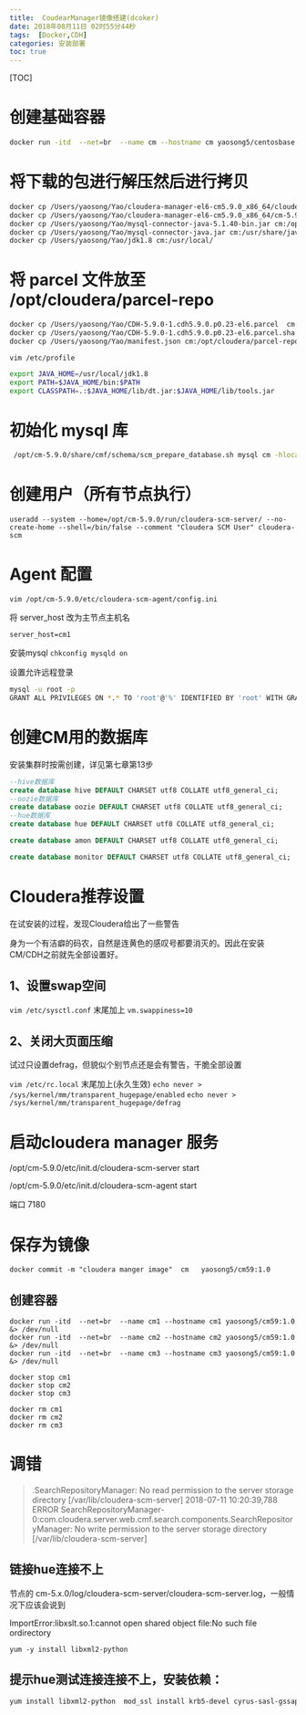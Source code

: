 ```yaml
---
title:  CoudearManager镜像搭建(dcoker)
date: 2018年08月11日 02时55分44秒
tags:  [Docker,CDH]
categories: 安装部署
toc: true
---
```


[TOC]



# 创建基础容器

```bash
docker run -itd  --net=br  --name cm --hostname cm yaosong5/centosbase:1.0 &> /dev/null
```



# 将下载的包进行解压然后进行拷贝

```bash
docker cp /Users/yaosong/Yao/cloudera-manager-el6-cm5.9.0_x86_64/cloudera cm:/opt/
docker cp /Users/yaosong/Yao/cloudera-manager-el6-cm5.9.0_x86_64/cm-5.9.0 cm:/opt/
docker cp /Users/yaosong/Yao/mysql-connector-java-5.1.40-bin.jar cm:/opt/cm-5.9.0/share/cmf/lib/
docker cp /Users/yaosong/Yao/mysql-connector-java.jar cm:/usr/share/java/
docker cp /Users/yaosong/Yao/jdk1.8 cm:/usr/local/
```

<!--more -->

# 将 parcel 文件放至 /opt/cloudera/parcel-repo

```bash
docker cp /Users/yaosong/Yao/CDH-5.9.0-1.cdh5.9.0.p0.23-el6.parcel  cm:/opt/cloudera/parcel-repo
docker cp /Users/yaosong/Yao/CDH-5.9.0-1.cdh5.9.0.p0.23-el6.parcel.sha cm:/opt/cloudera/parcel-repo
docker cp /Users/yaosong/Yao/manifest.json cm:/opt/cloudera/parcel-repo
```


`vim /etc/profile`

```bash
export JAVA_HOME=/usr/local/jdk1.8
export PATH=$JAVA_HOME/bin:$PATH
export CLASSPATH=.:$JAVA_HOME/lib/dt.jar:$JAVA_HOME/lib/tools.jar
```

# 初始化 mysql 库

```Bash
 /opt/cm-5.9.0/share/cmf/schema/scm_prepare_database.sh mysql cm -hlocalhost -uroot -proot --scm-host localhost scm scm scm
```

# 创建用户（所有节点执行）

```
useradd --system --home=/opt/cm-5.9.0/run/cloudera-scm-server/ --no-create-home --shell=/bin/false --comment "Cloudera SCM User" cloudera-scm
```

# Agent 配置 

`vim /opt/cm-5.9.0/etc/cloudera-scm-agent/config.ini`

 将 server_host 改为主节点主机名

```
server_host=cm1
```


安装mysql
`chkconfig mysqld on`

设置允许远程登录

```Bash
mysql -u root -p 
GRANT ALL PRIVILEGES ON *.* TO 'root'@'%' IDENTIFIED BY 'root' WITH GRANT OPTION; 
```



# 创建CM用的数据库

安装集群时按需创建，详见第七章第13步

```Sql
--hive数据库
create database hive DEFAULT CHARSET utf8 COLLATE utf8_general_ci;
--oozie数据库
create database oozie DEFAULT CHARSET utf8 COLLATE utf8_general_ci;
--hue数据库
create database hue DEFAULT CHARSET utf8 COLLATE utf8_general_ci;

create database amon DEFAULT CHARSET utf8 COLLATE utf8_general_ci;

create database monitor DEFAULT CHARSET utf8 COLLATE utf8_general_ci;
```



# Cloudera推荐设置

在试安装的过程，发现Cloudera给出了一些警告

身为一个有洁癖的码农，自然是连黄色的感叹号都要消灭的。因此在安装CM/CDH之前就先全部设置好。

## 1、设置swap空间

`vim /etc/sysctl.conf`
末尾加上
`vm.swappiness=10`

## 2、关闭大页面压缩

试过只设置defrag，但貌似个别节点还是会有警告，干脆全部设置

`vim /etc/rc.local`
末尾加上(永久生效)
`echo never > /sys/kernel/mm/transparent_hugepage/enabled`
`echo never > /sys/kernel/mm/transparent_hugepage/defrag`





# 启动cloudera manager 服务

/opt/cm-5.9.0/etc/init.d/cloudera-scm-server start

/opt/cm-5.9.0/etc/init.d/cloudera-scm-agent start

端口 7180



# 保存为镜像

	docker commit -m "cloudera manger image"  cm   yaosong5/cm59:1.0
## 创建容器

	docker run -itd  --net=br  --name cm1 --hostname cm1 yaosong5/cm59:1.0 &> /dev/null
	docker run -itd  --net=br  --name cm2 --hostname cm2 yaosong5/cm59:1.0 &> /dev/null
	docker run -itd  --net=br  --name cm3 --hostname cm3 yaosong5/cm59:1.0 &> /dev/null



```
docker stop cm1
docker stop cm2
docker stop cm3

docker rm cm1
docker rm cm2
docker rm cm3
```





# 调错

> .SearchRepositoryManager: No read permission to the server storage directory [/var/lib/cloudera-scm-server]
> 2018-07-11 10:20:39,788 ERROR SearchRepositoryManager-0:com.cloudera.server.web.cmf.search.components.SearchRepositoryManager: No write permission to the server storage directory [/var/lib/cloudera-scm-server]
>

## 链接hue连接不上

节点的 cm-5.x.0/log/cloudera-scm-server/cloudera-scm-server.log，一般情况下应该会说到

ImportError:libxslt.so.1:cannot open shared object file:No such file ordirectory

```
yum -y install libxml2-python 
```

## 提示hue测试连接连接不上，安装依赖：

```bash
yum install libxml2-python  mod_ssl install krb5-devel cyrus-sasl-gssapi cyrus-sasl-deve libxml2-devel libxslt-devel mysql mysql-devel openldap-devel python-devel python-simplejson sqlite-devel -y
```

